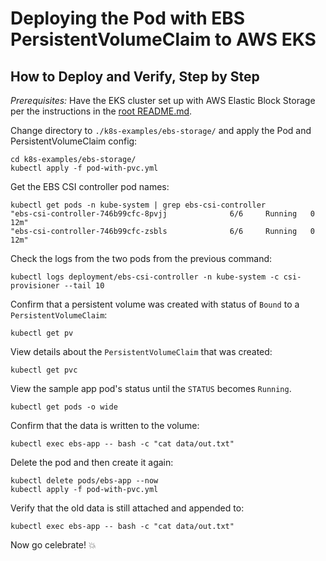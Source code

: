 
# Deploying the Pod with EBS PersistentVolumeClaim to AWS EKS

## How to Deploy and Verify, Step by Step

*Prerequisites:* Have the EKS cluster set up with AWS Elastic Block Storage per the instructions in
the [root README.md](../../README.md).

Change directory to `./k8s-examples/ebs-storage/` and apply the Pod and PersistentVolumeClaim config:

    cd k8s-examples/ebs-storage/
    kubectl apply -f pod-with-pvc.yml

Get the EBS CSI controller pod names:

    kubectl get pods -n kube-system | grep ebs-csi-controller
    "ebs-csi-controller-746b99cfc-8pvjj              6/6     Running   0          12m"
    "ebs-csi-controller-746b99cfc-zsbls              6/6     Running   0          12m"

Check the logs from the two pods from the previous command:

    kubectl logs deployment/ebs-csi-controller -n kube-system -c csi-provisioner --tail 10

Confirm that a persistent volume was created with status of `Bound` to a `PersistentVolumeClaim`:

    kubectl get pv

View details about the `PersistentVolumeClaim` that was created:

    kubectl get pvc

View the sample app pod's status until the `STATUS` becomes `Running`.

    kubectl get pods -o wide

Confirm that the data is written to the volume:

    kubectl exec ebs-app -- bash -c "cat data/out.txt"

Delete the pod and then create it again:

    kubectl delete pods/ebs-app --now
    kubectl apply -f pod-with-pvc.yml

Verify that the old data is still attached and appended to:

    kubectl exec ebs-app -- bash -c "cat data/out.txt"

Now go celebrate! :boom:
